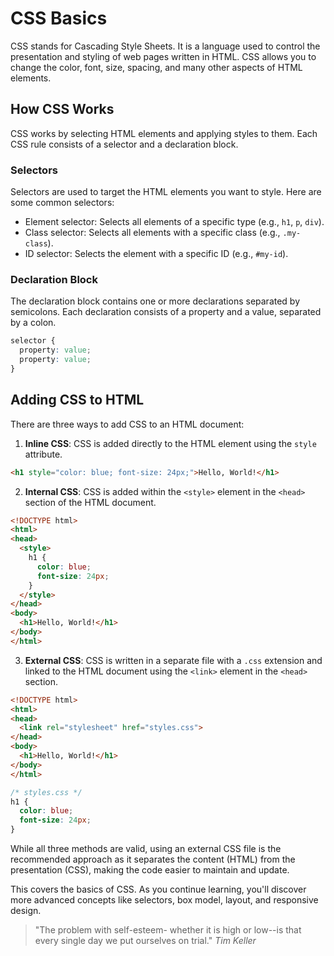 # CSS Basics

CSS stands for Cascading Style Sheets. It is a language used to control the presentation and styling of web pages written in HTML. CSS allows you to change the color, font, size, spacing, and many other aspects of HTML elements.

## How CSS Works

CSS works by selecting HTML elements and applying styles to them. Each CSS rule consists of a selector and a declaration block.

### Selectors

Selectors are used to target the HTML elements you want to style. Here are some common selectors:

- Element selector: Selects all elements of a specific type (e.g., `h1`, `p`, `div`).
- Class selector: Selects all elements with a specific class (e.g., `.my-class`).
- ID selector: Selects the element with a specific ID (e.g., `#my-id`).

### Declaration Block

The declaration block contains one or more declarations separated by semicolons. Each declaration consists of a property and a value, separated by a colon.

```css
selector {
  property: value;
  property: value;
}
```

## Adding CSS to HTML

There are three ways to add CSS to an HTML document:

1. **Inline CSS**: CSS is added directly to the HTML element using the `style` attribute.

```html
<h1 style="color: blue; font-size: 24px;">Hello, World!</h1>
```

2. **Internal CSS**: CSS is added within the `<style>` element in the `<head>` section of the HTML document.

```html
<!DOCTYPE html>
<html>
<head>
  <style>
    h1 {
      color: blue;
      font-size: 24px;
    }
  </style>
</head>
<body>
  <h1>Hello, World!</h1>
</body>
</html>
```

3. **External CSS**: CSS is written in a separate file with a `.css` extension and linked to the HTML document using the `<link>` element in the `<head>` section.

```html
<!DOCTYPE html>
<html>
<head>
  <link rel="stylesheet" href="styles.css">
</head>
<body>
  <h1>Hello, World!</h1>
</body>
</html>
```

```css
/* styles.css */
h1 {
  color: blue;
  font-size: 24px;
}
```

While all three methods are valid, using an external CSS file is the recommended approach as it separates the content (HTML) from the presentation (CSS), making the code easier to maintain and update.

This covers the basics of CSS. As you continue learning, you'll discover more advanced concepts like selectors, box model, layout, and responsive design.


> "The problem with self-esteem- whether it is high or low--is that every single day we put ourselves on trial." _Tim Keller_